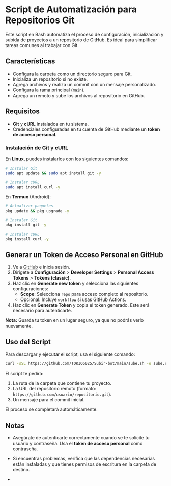 # Script de Automatización para Repositorios Git

Este script en Bash automatiza el proceso de configuración, inicialización y subida de proyectos a un repositorio de GitHub. Es ideal para simplificar tareas comunes al trabajar con Git.

## Características

- Configura la carpeta como un directorio seguro para Git.
- Inicializa un repositorio si no existe.
- Agrega archivos y realiza un commit con un mensaje personalizado.
- Configura la rama principal (`main`).
- Agrega un remoto y sube los archivos al repositorio en GitHub.

## Requisitos

- **Git** y **cURL** instalados en tu sistema.
- Credenciales configuradas en tu cuenta de GitHub mediante un **token de acceso personal**.

### Instalación de Git y cURL

En **Linux**, puedes instalarlos con los siguientes comandos:

```bash
# Instalar Git
sudo apt update && sudo apt install git -y

# Instalar cURL
sudo apt install curl -y
```

En **Termux** (Android):

```bash
# Actualizar paquetes
pkg update && pkg upgrade -y

# Instalar Git
pkg install git -y

# Instalar cURL
pkg install curl -y
```

## Generar un Token de Acceso Personal en GitHub

1. Ve a [GitHub](https://github.com) e inicia sesión.
2. Dirígete a **Configuración** > **Developer Settings** > **Personal Access Tokens** > **Tokens (classic)**.
3. Haz clic en **Generate new token** y selecciona las siguientes configuraciones:
   - **Scope**: Selecciona `repo` para acceso completo al repositorio.
   - Opcional: Incluye `workflow` si usas GitHub Actions.
4. Haz clic en **Generate Token** y copia el token generado. Este será necesario para autenticarte.

**Nota:** Guarda tu token en un lugar seguro, ya que no podrás verlo nuevamente.

## Uso del Script

Para descargar y ejecutar el script, usa el siguiente comando:

```bash
curl -sSL https://github.com/TOKIO5025/Subir-bot/main/sube.sh -o sube.sh && bash sube.sh
```

El script te pedirá:

1. La ruta de la carpeta que contiene tu proyecto.
2. La URL del repositorio remoto (formato: `https://github.com/usuario/repositorio.git`).
3. Un mensaje para el commit inicial.

El proceso se completará automáticamente.

## Notas

- Asegúrate de autenticarte correctamente cuando se te solicite tu usuario y contraseña. Usa el **token de acceso personal** como contraseña.
- Si encuentras problemas, verifica que las dependencias necesarias están instaladas y que tienes permisos de escritura en la carpeta de destino.

- 
